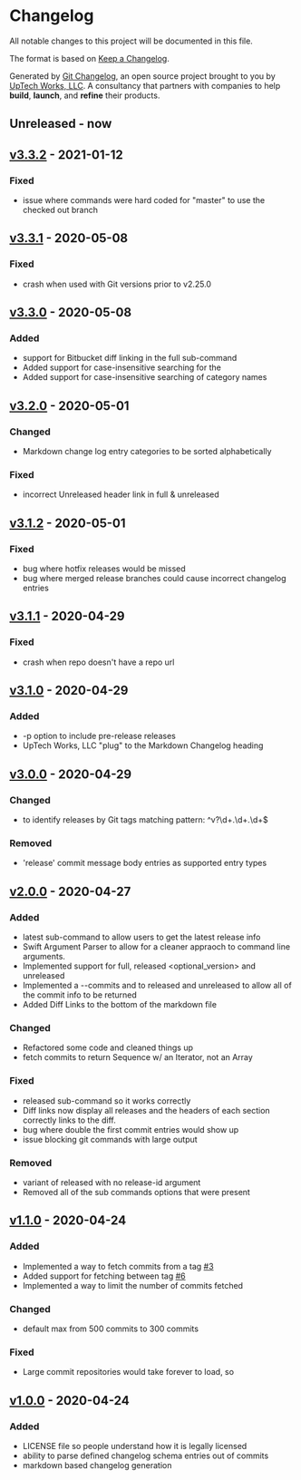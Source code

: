 # Changelog

All notable changes to this project will be documented in this file.

The format is based on [Keep a Changelog](https://keepachangelog.com/en/1.0.0/).

Generated by [Git Changelog](https://github.com/uptech/git-cl), an open source project brought to you by [UpTech Works, LLC](https://upte.ch). A consultancy that partners with companies to help **build**, **launch**, and **refine** their products.


## Unreleased - now


## [v3.3.2] - 2021-01-12

### Fixed
- issue where commands were hard coded for "master" to use the checked out branch


## [v3.3.1] - 2020-05-08

### Fixed
- crash when used with Git versions prior to v2.25.0


## [v3.3.0] - 2020-05-08

### Added
- support for Bitbucket diff linking in the full sub-command
- Added support for case-insensitive searching for the
- Added support for case-insensitive searching of category names


## [v3.2.0] - 2020-05-01

### Changed
- Markdown change log entry categories to be sorted alphabetically

### Fixed
- incorrect Unreleased header link in full & unreleased


## [v3.1.2] - 2020-05-01

### Fixed
- bug where hotfix releases would be missed
- bug where merged release branches could cause incorrect changelog entries


## [v3.1.1] - 2020-04-29

### Fixed
- crash when repo doesn't have a repo url


## [v3.1.0] - 2020-04-29

### Added
- -p option to include pre-release releases
- UpTech Works, LLC "plug" to the Markdown Changelog heading


## [v3.0.0] - 2020-04-29

### Changed
- to identify releases by Git tags matching pattern: ^v?\d+\.\d+\.\d+$

### Removed
- 'release' commit message body entries as supported entry types


## [v2.0.0] - 2020-04-27

### Added
- latest sub-command to allow users to get the latest release info
- Swift Argument Parser to allow for a cleaner appraoch to command line arguments.
- Implemented support for full, released <optional_version> and unreleased
- Implemented a --commits and to released and unreleased to allow all of the commit info to be returned
- Added Diff Links to the bottom of the markdown file

### Changed
- Refactored some code and cleaned things up
- fetch commits to return Sequence w/ an Iterator, not an Array

### Fixed
- released sub-command so it works correctly
- Diff links now display all releases and the headers of each section correctly links to the diff.
- bug where double the first commit entries would show up
- issue blocking git commands with large output

### Removed
- variant of released with no release-id argument
- Removed all of the sub commands options that were present


## [v1.1.0] - 2020-04-24

### Added
- Implemented a way to fetch commits from a tag [#3](https://github.com/uptech/git-changelog/issues/3)
- Added support for fetching between tag [#6](https://github.com/uptech/git-changelog/issues/3)
- Implemented a way to limit the number of commits fetched

### Changed
- default max from 500 commits to 300 commits

### Fixed
- Large commit repositories would take forever to load, so


## [v1.0.0] - 2020-04-24

### Added
- LICENSE file so people understand how it is legally licensed
- ability to parse defined changelog schema entries out of commits
- markdown based changelog generation

[v3.3.2]: https://github.com/uptech/git-cl/compare/1aebdcb...1fc02e9
[v3.3.1]: https://github.com/uptech/git-cl/compare/140788c...1aebdcb
[v3.3.0]: https://github.com/uptech/git-cl/compare/b547cc9...140788c
[v3.2.0]: https://github.com/uptech/git-cl/compare/3dd7ddf...b547cc9
[v3.1.2]: https://github.com/uptech/git-cl/compare/13e8789...3dd7ddf
[v3.1.1]: https://github.com/uptech/git-cl/compare/4d2f418...13e8789
[v3.1.0]: https://github.com/uptech/git-cl/compare/d6d4c12...4d2f418
[v3.0.0]: https://github.com/uptech/git-cl/compare/591d7c1...d6d4c12
[v2.0.0]: https://github.com/uptech/git-cl/compare/12828a5...591d7c1
[v1.1.0]: https://github.com/uptech/git-cl/compare/3e27a81...12828a5
[v1.0.0]: https://github.com/uptech/git-cl/compare/79e9191...3e27a81
